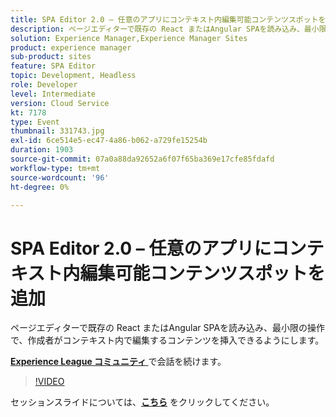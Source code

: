 ```yaml
---
title: SPA Editor 2.0 – 任意のアプリにコンテキスト内編集可能コンテンツスポットを追加
description: ページエディターで既存の React またはAngular SPAを読み込み、最小限の操作で、作成者がコンテキスト内で編集するコンテンツを挿入できるようにします。 このセッションは、Adobe Developers Live コンテンツイベントの一環として提供されました。
solution: Experience Manager,Experience Manager Sites
product: experience manager
sub-product: sites
feature: SPA Editor
topic: Development, Headless
role: Developer
level: Intermediate
version: Cloud Service
kt: 7178
type: Event
thumbnail: 331743.jpg
exl-id: 6ce514e5-ec47-4a86-b062-a729fe15254b
duration: 1903
source-git-commit: 07a0a88da92652a6f07f65ba369e17cfe85fdafd
workflow-type: tm+mt
source-wordcount: '96'
ht-degree: 0%

---
```


# SPA Editor 2.0 – 任意のアプリにコンテキスト内編集可能コンテンツスポットを追加

ページエディターで既存の React またはAngular SPAを読み込み、最小限の操作で、作成者がコンテキスト内で編集するコンテンツを挿入できるようにします。

**[Experience League コミュニティ ](https://adobe.ly/36Yd3v6)** で会話を続けます。

>[!VIDEO](https://video.tv.adobe.com/v/331743/?quality=12&learn=on&hidetitle=true)

セッションスライドについては、**[こちら](/help/adobe-developers-live/assets/spa-editor-2-0.pdf)** をクリックしてください。
